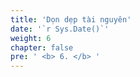 ```yaml
---
title: 'Dọn dẹp tài nguyên'
date: '`r Sys.Date()`'
weight: 6
chapter: false
pre: ' <b> 6. </b> '
---
```

